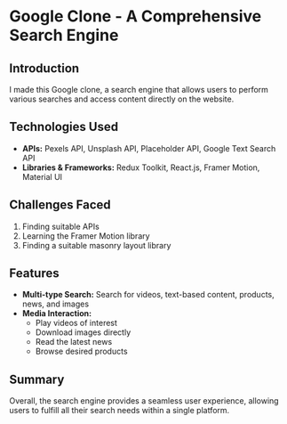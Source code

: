 # Google Clone - A Comprehensive Search Engine  

## Introduction  
I made this Google clone, a search engine that allows users to perform various searches and access content directly on the website.  

## Technologies Used  
- **APIs:** Pexels API, Unsplash API, Placeholder API, Google Text Search API  
- **Libraries & Frameworks:** Redux Toolkit, React.js, Framer Motion, Material UI  

## Challenges Faced  
1. Finding suitable APIs  
2. Learning the Framer Motion library  
3. Finding a suitable masonry layout library  

## Features  
- **Multi-type Search:** Search for videos, text-based content, products, news, and images  
- **Media Interaction:**  
  - Play videos of interest  
  - Download images directly  
  - Read the latest news  
  - Browse desired products  

## Summary  
Overall, the search engine provides a seamless user experience, allowing users to fulfill all their search needs within a single platform.  
